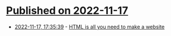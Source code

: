 # [Published on 2022-11-17](index.md)

* [2022-11-17, 17:35:39](https://news.ycombinator.com/item?id=33642490) - [HTML is all you need to make a website](https://whitep4nth3r.com/blog/html-is-all-you-need-to-make-a-website/)
